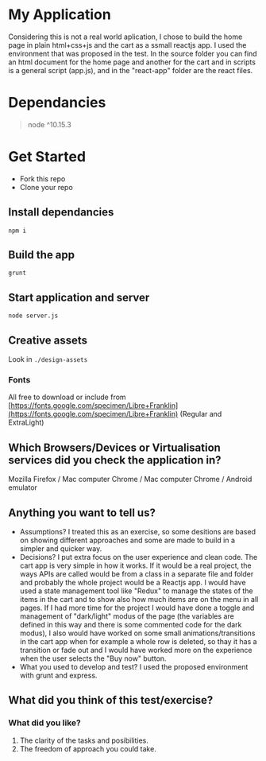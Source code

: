 # My Application

Considering this is not a real world aplication, I chose to build the home page in plain html+css+js and the cart as a ssmall reactjs app.
I used the environment that was proposed in the test. In the source folder you can find an html document for the home page and another for the cart and in scripts is a general script (app.js), and in the "react-app" folder are the react files.

# Dependancies
> node ^10.15.3

# Get Started

- Fork this repo
- Clone your repo

## Install dependancies
```
npm i
``` 

## Build the app
```
grunt
```

## Start application and server
```
node server.js
```

## Creative assets  
Look in ```./design-assets```

### Fonts
All free to download or include from [https://fonts.google.com/specimen/Libre+Franklin](https://fonts.google.com/specimen/Libre+Franklin) (Regular and ExtraLight)

## Which Browsers/Devices or Virtualisation services did you check the application in?
Mozilla Firefox / Mac computer
Chrome / Mac computer
Chrome / Android emulator


## Anything you want to tell us?
- Assumptions?
I treated this as an exercise, so some desitions are based on showing different approaches and some are made to build in a simpler and quicker way. 
- Decisions?
I put extra focus on the user experience and clean code. 
The cart app is very simple in how it works. If it would be a real project, the ways APIs are called would be from a class in a separate file and folder and probably the whole project would be a Reactjs app. I would have used a state management tool like "Redux" to manage the states of the items in the cart and to show also how much items are on the menu in all pages.
If I had more time for the project I would have done a toggle and management of "dark/light" modus of the page (the variables are defined in this way and there is some commented code for the dark modus), I also would have worked on some small animations/transitions in the cart app when for example a whole row is deleted, so thay it has a transition or fade out and I would have worked more on the experience when the user selects the "Buy now" button.
- What you used to develop and test?
I used the proposed environment with grunt and express.


## What did you think of this test/exercise?
### What did you like?
1. The clarity of the tasks and posibilities.
2. The freedom of approach you could take.
